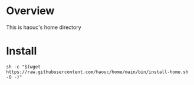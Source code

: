 # Overview
This is haouc's home directory

# Install
```
sh -c "$(wget https://raw.githubusercontent.com/haouc/home/main/bin/install-home.sh -O -)"
```
